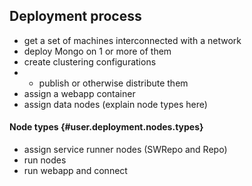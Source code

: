 ## Deployment process
* get a set of machines interconnected with a network
* deploy Mongo on 1 or more of them
* create clustering configurations
* * publish or otherwise distribute them
* assign a webapp container
* assign data nodes (explain node types here)
#### Node types {#user.deployment.nodes.types}
* assign service runner nodes (SWRepo and Repo)
* run nodes
* run webapp and connect
